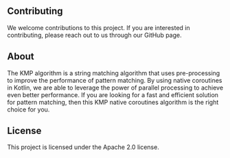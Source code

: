 
## Contributing

We welcome contributions to this project. If you are interested in contributing, please reach out to us through our GitHub page.

## About

The KMP algorithm is a string matching algorithm that uses pre-processing to improve the performance of pattern matching. By using native coroutines in Kotlin, we are able to leverage the power of parallel processing to achieve even better performance. If you are looking for a fast and efficient solution for pattern matching, then this KMP native coroutines algorithm is the right choice for you.

## License

This project is licensed under the Apache 2.0 license.
